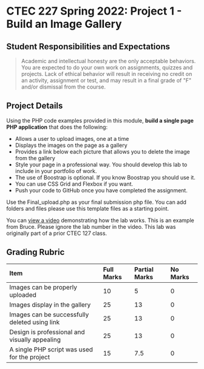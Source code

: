 # CTEC 227 Spring 2022: Project 1 - Build an Image Gallery

## Student Responsibilities and Expectations

> Academic and intellectual honesty are the only acceptable behaviors. You are expected to do your own work on assignments, quizzes and projects. Lack of ethical behavior will result in receiving no credit on an activity, assignment or test, and may result in a final grade of "F" and/or dismissal from the course.

## Project Details

Using the PHP code examples provided in this module, **build a single page PHP application** that does the following:

- Allows a user to upload images, one at a time
- Displays the images on the page as a gallery
- Provides a link below each picture that allows you to delete the image from the gallery
- Style your page in a professional way. You should develop this lab to include in your portfolio of work.
- The use of Boostrap is optional. If you know Boostrap you should use it.
- You can use CSS Grid and Flexbox if you want.
- Push your code to GitHub once you have completed the assignment.

Use the Final_upload.php as your final submission php file. You can add folders and files please use this template files as a starting point.

You can [view a video](https://www.youtube.com/watch?v=t2V_8czWuxM) demonstrating how the lab works. This is an example from Bruce. Please ignore the lab number in the video. This lab was originally part of a prior CTEC 127 class.

## Grading Rubric

| Item                                          | Full Marks | Partial Marks | No Marks |
| :-------------------------------------------- | :--------- | :------------ | :------- |
| Images can be properly uploaded               | 10         | 5             | 0        |
| Images display in the gallery                 | 25         | 13            | 0        |
| Images can be successfully deleted using link | 25         | 13            | 0        |
| Design is professional and visually appealing | 25         | 13            | 0        |
| A single PHP script was used for the project  | 15         | 7.5           | 0        |
